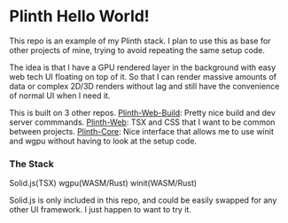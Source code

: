 # Plinth Hello World!
This repo is an example of my Plinth stack. I plan to use this as base for other projects of mine, trying to avoid repeating the same setup code.

The idea is that I have a GPU rendered layer in the background with easy web tech UI floating on top of it. So that I can render massive amounts of data or complex 2D/3D renders without lag and still have the convenience of normal UI when I need it.

This is built on 3 other repos.
[Plinth-Web-Build](https://github.com/gusjengis/Plinth-Web-Build): Pretty nice build and dev server commmands.
[Plinth-Web](https://github.com/gusjengis/Plinth-Web): TSX and CSS that I want to be common between projects.
[Plinth-Core](https://github.com/gusjengis/Plinth-Core): Nice interface that allows me to use winit and wgpu without having to look at the setup code.

### The Stack
Solid.js(TSX)
wgpu(WASM/Rust)
winit(WASM/Rust)

Solid.js is only included in this repo, and could be easily swapped for any other UI framework. I just happen to want to try it.
